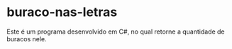# buraco-nas-letras
Este é um programa desenvolvido em C#, no qual  retorne a quantidade de buracos nele.
